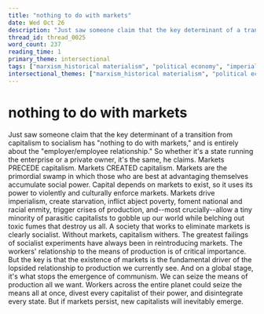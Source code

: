 ```yaml
---
title: "nothing to do with markets"
date: Wed Oct 26
description: "Just saw someone claim that the key determinant of a transition from capitalism to socialism has 'nothing to do with markets,' and is entirely about the..."
thread_id: thread_0025
word_count: 237
reading_time: 1
primary_theme: intersectional
tags: ["marxism_historical materialism", "political economy", "imperialism_colonialism", "cultural criticism"]
intersectional_themes: ["marxism_historical materialism", "political economy", "imperialism_colonialism", "cultural criticism"]
---
```


# nothing to do with markets

Just saw someone claim that the key determinant of a transition from capitalism to socialism has "nothing to do with markets," and is entirely about the "employer/employee relationship." So whether it's a state running the enterprise or a private owner, it's the same, he claims. Markets PRECEDE capitalism. Markets CREATED capitalism. Markets are the primordial swamp in which those who are best at advantaging themselves accumulate social power. Capital depends on markets to exist, so it uses its power to violently and culturally enforce markets. Markets drive imperialism, create starvation, inflict abject poverty, foment national and racial enmity, trigger crises of production, and--most crucially--allow a tiny minority of parasitic capitalists to gobble up our world while belching out toxic fumes that destroy us all. A society that works to eliminate markets is clearly socialist. Without markets, capitalism withers. The greatest failings of socialist experiments have always been in reintroducing markets. The workers' relationship to the means of production is of critical importance. But the key is that the existence of markets is the fundamental driver of the lopsided relationship to production we currently see. And on a global stage, it's what stops the emergence of communism. We can seize the means of production all we want. Workers across the entire planet could seize the means all at once, divest every capitalist of their power, and disintegrate every state. But if markets persist, new capitalists will inevitably emerge.